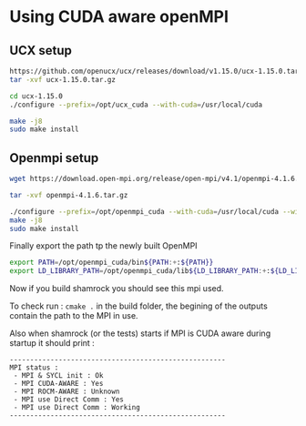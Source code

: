 # Using CUDA aware openMPI


## UCX setup
```bash
https://github.com/openucx/ucx/releases/download/v1.15.0/ucx-1.15.0.tar.gz
tar -xvf ucx-1.15.0.tar.gz

cd ucx-1.15.0
./configure --prefix=/opt/ucx_cuda --with-cuda=/usr/local/cuda

make -j8
sudo make install
```

## Openmpi setup

```bash
wget https://download.open-mpi.org/release/open-mpi/v4.1/openmpi-4.1.6.tar.gz

tar -xvf openmpi-4.1.6.tar.gz

./configure --prefix=/opt/openmpi_cuda --with-cuda=/usr/local/cuda --with-ucx=/opt/ucx_cuda
make -j8
sudo make install
```

Finally export the path tp the newly built OpenMPI
```bash
export PATH=/opt/openmpi_cuda/bin${PATH:+:${PATH}}
export LD_LIBRARY_PATH=/opt/openmpi_cuda/lib${LD_LIBRARY_PATH:+:${LD_LIBRARY_PATH}}
```

Now if you build shamrock you should see this mpi used.

To check run : `cmake .` in the build folder, the begining of the outputs contain the path to the MPI in use.

Also when shamrock (or the tests) starts if MPI is CUDA aware during startup it should print :

```
-----------------------------------------------------
MPI status :
 - MPI & SYCL init : Ok
 - MPI CUDA-AWARE : Yes
 - MPI ROCM-AWARE : Unknown
 - MPI use Direct Comm : Yes
 - MPI use Direct Comm : Working
-----------------------------------------------------
```
